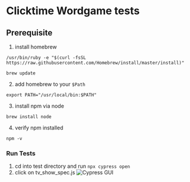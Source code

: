 # Clicktime Wordgame tests

## Prerequisite
1.  install homebrew
  ```
  /usr/bin/ruby -e "$(curl -fsSL https://raw.githubusercontent.com/Homebrew/install/master/install)"

  brew update
  ```

2.  add homebrew to your `$Path`
  ```
  export PATH="/usr/local/bin:$PATH"
  ```

3.  install npm via node
  ```
  brew install node
  ```
4.  verify npm installed
  ```
  npm -v
  ```

### Run Tests
  1.  cd into test directory and run
    ```
    npx cypress open
    ```
  2.  click on tv_show_spec.js
    ![Cypress GUI](https://github.com/bcyip/clicktime/docs/cypress_run_test.png)
